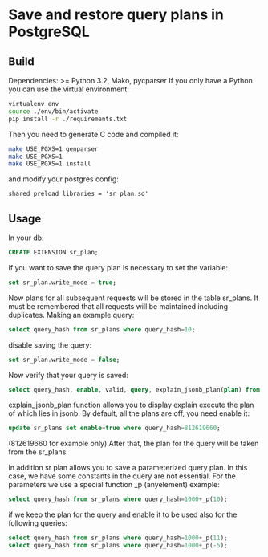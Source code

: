 # Save and restore query plans in PostgreSQL

## Build

Dependencies: >= Python 3.2, Mako, pycparser 
If you only have a Python you can use the virtual environment:
```bash
virtualenv env
source ./env/bin/activate
pip install -r ./requirements.txt
```

Then you need to generate C code and compiled it:
```bash
make USE_PGXS=1 genparser
make USE_PGXS=1
make USE_PGXS=1 install
```

and modify your postgres config:
```
shared_preload_libraries = 'sr_plan.so'
```

## Usage
In your db:
```SQL
CREATE EXTENSION sr_plan;
```
If you want to save the query plan is necessary to set the variable:
```SQL
set sr_plan.write_mode = true;
```
Now plans for all subsequent requests will be stored in the table sr_plans. It must be remembered that all requests will be maintained including duplicates.
Making an example query:
```SQL
select query_hash from sr_plans where query_hash=10;
```
disable saving the query:
```SQL
set sr_plan.write_mode = false;
```
Now verify that your query is saved:
```SQL
select query_hash, enable, valid, query, explain_jsonb_plan(plan) from sr_plans;
```
explain_jsonb_plan function allows you to display explain execute the plan of which lies in jsonb. By default, all the plans are off, you need enable it:
```SQL
update sr_plans set enable=true where query_hash=812619660;
```
(812619660 for example only)
After that, the plan for the query will be taken from the sr_plans.

In addition sr plan allows you to save a parameterized query plan. In this case, we have some constants in the query are not essential.
For the parameters we use a special function _p (anyelement) example:
```SQL
select query_hash from sr_plans where query_hash=1000+_p(10);
```
if we keep the plan for the query and enable it to be used also for the following queries:
```SQL
select query_hash from sr_plans where query_hash=1000+_p(11);
select query_hash from sr_plans where query_hash=1000+_p(-5);
```
